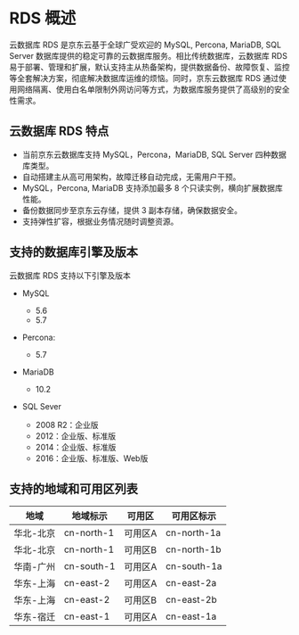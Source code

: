 # RDS 概述
云数据库 RDS 是京东云基于全球广受欢迎的 MySQL, Percona, MariaDB, SQL Server 数据库提供的稳定可靠的云数据库服务。相比传统数据库，云数据库 RDS 易于部署、管理和扩展，默认支持主从热备架构，提供数据备份、故障恢复、监控等全套解决方案，彻底解决数据库运维的烦恼。同时，京东云数据库 RDS 通过使用网络隔离、使用白名单限制外网访问等方式，为数据库服务提供了高级别的安全性需求。

## 云数据库 RDS 特点
* 当前京东云数据库支持 MySQL，Percona，MariaDB, SQL Server 四种数据库类型。
* 自动搭建主从高可用架构，故障迁移自动完成，无需用户干预。
* MySQL，Percona, MariaDB 支持添加最多 8 个只读实例，横向扩展数据库性能。
* 备份数据同步至京东云存储，提供 3 副本存储，确保数据安全。
* 支持弹性扩容，根据业务情况随时调整资源。

## 支持的数据库引擎及版本
云数据库 RDS 支持以下引擎及版本

- MySQL
    - 5.6
    - 5.7
  
- Percona:
    - 5.7
  
- MariaDB
    - 10.2
  
- SQL Sever
    - 2008 R2：企业版
    - 2012：企业版、标准版
    - 2014：企业版、标准版
    - 2016：企业版、标准版、Web版

## 支持的地域和可用区列表
|地域|地域标示|可用区|可用区标示|
|---|---|---|---|
|华北-北京|cn-north-1|可用区A|cn-north-1a|
|华北-北京|cn-north-1|可用区B|cn-north-1b|
|华南-广州|cn-south-1|可用区A|cn-south-1a|
|华东-上海|cn-east-2|可用区A|cn-east-2a|
|华东-上海|cn-east-2|可用区B|cn-east-2b|
|华东-宿迁|cn-east-1|可用区A|cn-east-1a|
